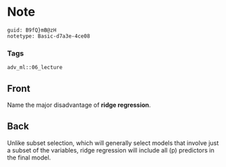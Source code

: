 # Note
```
guid: B9fQ}mB@zH
notetype: Basic-d7a3e-4ce08
```

### Tags
```
adv_ml::06_lecture
```

## Front
Name the major disadvantage of <b>ridge regression</b>.

## Back
Unlike subset selection, which will generally select models that involve just a subset of the variables, ridge regression will include all \(p\) predictors in the final model.
